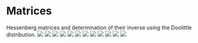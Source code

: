 # Matrices
Hessenberg matrices and determination of their inverse using the Doolittle distribution.
![](https://github.com/AdixPlaysGames/Matrices/blob/main/scripts/report/0001.jpg)
![](https://github.com/AdixPlaysGames/Matrices/blob/main/scripts/report/0002.jpg)
![](https://github.com/AdixPlaysGames/Matrices/blob/main/scripts/report/0003.jpg)
![](https://github.com/AdixPlaysGames/Matrices/blob/main/scripts/report/0004.jpg)
![](https://github.com/AdixPlaysGames/Matrices/blob/main/scripts/report/0005.jpg)
![](https://github.com/AdixPlaysGames/Matrices/blob/main/scripts/report/0006.jpg)
![](https://github.com/AdixPlaysGames/Matrices/blob/main/scripts/report/0007.jpg)
![](https://github.com/AdixPlaysGames/Matrices/blob/main/scripts/report/0008.jpg)
![](https://github.com/AdixPlaysGames/Matrices/blob/main/scripts/report/0009.jpg)
![](https://github.com/AdixPlaysGames/Matrices/blob/main/scripts/report/0010.jpg)
![](https://github.com/AdixPlaysGames/Matrices/blob/main/scripts/report/0011.jpg)
![](https://github.com/AdixPlaysGames/Matrices/blob/main/scripts/report/0012.jpg)

